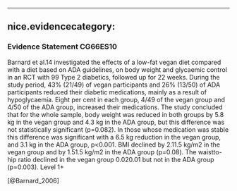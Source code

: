 
---
nice.evidencecategory: 
---

### Evidence Statement CG66ES10
Barnard et al.14 investigated the effects of a low-fat vegan diet compared with a diet based on
ADA guidelines, on body weight and glycaemic control in an RCT with 99 Type 2 diabetics,
followed up for 22 weeks. During the study period, 43% (21/49) of vegan participants and
26% (13/50) of ADA participants reduced their diabetic medications, mainly as a result of
hypoglycaemia. Eight per cent in each group, 4/49 of the vegan group and 4/50 of the ADA
group, increased their medications.
The study concluded that for the whole sample, body weight was reduced in both groups by 5.8 kg
in the vegan group and 4.3 kg in the ADA group, but this difference was not statistically significant
(p=0.082). In those whose medication was stable this difference was significant with a 6.5 kg
reduction in the vegan group, and 3.1 kg in the ADA group, p<0.001. BMI declined by
2.11.5 kg/m2 in the vegan group and by 1.51.5 kg/m2 in the ADA group (p=0.08). The waistto-
hip ratio declined in the vegan group 0.020.01 but not in the ADA group (p=0.003). Level 1+

[@Barnard_2006]

